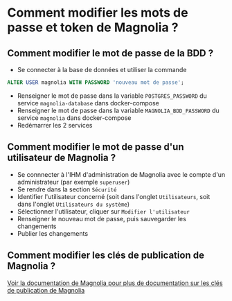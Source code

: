 # Comment modifier les mots de passe et token de Magnolia ?

## Comment modifier le mot de passe de la BDD ?

* Se connecter à la base de données et utiliser la commande

```sql
ALTER USER magnolia WITH PASSWORD 'nouveau mot de passe';
```

* Renseigner le mot de passe dans la variable ``POSTGRES_PASSWORD`` du service ``magnolia-database`` dans docker-compose
* Renseigner le mot de passe dans la variable ``MAGNOLIA_BDD_PASSWORD`` du service ``magnolia`` dans docker-compose
* Redémarrer les 2 services

## Comment modifier le mot de passe d'un utilisateur de Magnolia ?

* Se connnecter à l'IHM d'administration de Magnolia avec le compte d'un administrateur (par exemple ``superuser``)
* Se rendre dans la section ``Sécurité`` 
* Identifier l'utilisateur concerné (soit dans l'onglet ``Utilisateurs``, soit dans l'onglet ``Utilisateurs du système``)
* Sélectionner l'utilisateur, cliquer sur ``Modifier l'utilisateur``
* Renseigner le nouveau mot de passe, puis sauvegarder les changements
* Publier les changements

## Comment modifier les clés de publication de Magnolia ?

[Voir la documentation de Magnolia pour plus de documentation sur les clés de publication de Magnolia](https://docs.magnolia-cms.com/product-docs/6.3/administration/security/activation-security/activation-keys/#_when_and_how_to_create_new_keys)
